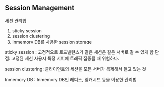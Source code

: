 ## Session Management

세션 관리법 

1. sticky session
2. session clustering
3. Inmemory DB를 사용한 session storage

sticky session : 고정적으로 로드밸런스가 같은 세션은 같은 서버로 갈 수 있게 함
단점: 고정된 세션 사용시 특정 서버에 트래픽 집중될 때 위험하다.

session clustering: 클라이언트의 세션을 모든 서버가 복제해서 들고 있는 것

Inmemory DB : Inmemory DB인 레디스, 멤캐시드 등을 이용한 관리법
